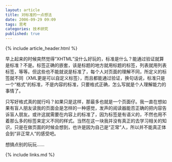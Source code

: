 ```yaml
---
layout: article
title: 对标准的一点想法
date: 2006-09-29 09:09
tags: 思考
categories: 技术研究
published: true
---
```


{% include article_header.html %}

早上起来的时候突然觉得“XHTML”没什么好玩的，标准是什么？能通过验证就算是标准？不是。标签正确的嵌套，该是标题的地方就用标题的标签，列表就用列表标签，等等。但这些也不能就说是标准了，每个人对页面的理解不同，所定义的标签就不同（XML更是可以自定义标签），而且都能通过验证，换句话说，标准只是一个“格式”的标准，不是内容的标准，只要格式正确，怎么写就是个人理解能力的事情了。

只写好格式真的就行吗？如果只是这样，那最多也就是一个页面仔。我一直在想如果有盲人朋友读我的页面会是怎样的一种感觉，发声的阅读器能否正确的把内容告诉盲人朋友。或许这就需要在内容上的标准了，因为标签是有语义的，不然也用不着那么多的标签来定义不同的样式。当然在这一块我并没有真正的去学习相关的知识，只是在做页面的时候会想到，也许是因为自己是“正常”人，所以并不能真正体会到“非正常人”的感受吧。

想搞点别的玩玩……

{% include links.md %}